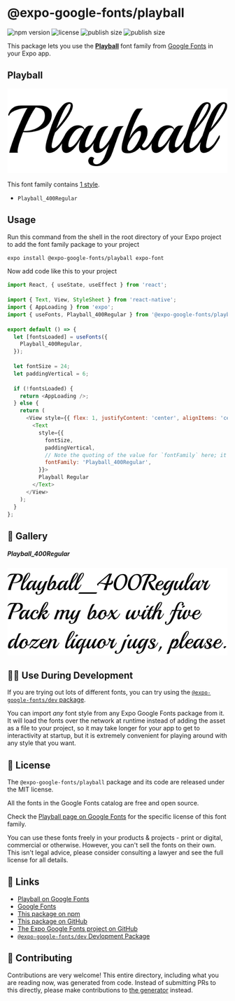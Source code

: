 # @expo-google-fonts/playball

![npm version](https://flat.badgen.net/npm/v/@expo-google-fonts/playball)
![license](https://flat.badgen.net/github/license/expo/google-fonts)
![publish size](https://flat.badgen.net/packagephobia/install/@expo-google-fonts/playball)
![publish size](https://flat.badgen.net/packagephobia/publish/@expo-google-fonts/playball)

This package lets you use the [**Playball**](https://fonts.google.com/specimen/Playball) font family from [Google Fonts](https://fonts.google.com/) in your Expo app.

## Playball

![Playball](./font-family.png)

This font family contains [1 style](#-gallery).

- `Playball_400Regular`

## Usage

Run this command from the shell in the root directory of your Expo project to add the font family package to your project
```sh
expo install @expo-google-fonts/playball expo-font
```

Now add code like this to your project
```js
import React, { useState, useEffect } from 'react';

import { Text, View, StyleSheet } from 'react-native';
import { AppLoading } from 'expo';
import { useFonts, Playball_400Regular } from '@expo-google-fonts/playball';

export default () => {
  let [fontsLoaded] = useFonts({
    Playball_400Regular,
  });

  let fontSize = 24;
  let paddingVertical = 6;

  if (!fontsLoaded) {
    return <AppLoading />;
  } else {
    return (
      <View style={{ flex: 1, justifyContent: 'center', alignItems: 'center' }}>
        <Text
          style={{
            fontSize,
            paddingVertical,
            // Note the quoting of the value for `fontFamily` here; it expects a string!
            fontFamily: 'Playball_400Regular',
          }}>
          Playball Regular
        </Text>
      </View>
    );
  }
};

```

## 🔡 Gallery

##### Playball_400Regular
![Playball_400Regular](./Playball_400Regular.ttf.png)


## 👩‍💻 Use During Development

If you are trying out lots of different fonts, you can try using the [`@expo-google-fonts/dev` package](https://github.com/expo/google-fonts/tree/master/font-packages/dev#readme).

You can import *any* font style from any Expo Google Fonts package from it. It will load the fonts
over the network at runtime instead of adding the asset as a file to your project, so it may take longer
for your app to get to interactivity at startup, but it is extremely convenient
for playing around with any style that you want.

## 📖 License

The `@expo-google-fonts/playball` package and its code are released under the MIT license.

All the fonts in the Google Fonts catalog are free and open source.

Check the [Playball page on Google Fonts](https://fonts.google.com/specimen/Playball) for the specific license of this font family.

You can use these fonts freely in your products & projects - print or digital, commercial or otherwise. However, you can't sell the fonts on their own. This isn't legal advice, please consider consulting a lawyer and see the full license for all details.

## 🔗 Links

- [Playball on Google Fonts](https://fonts.google.com/specimen/Playball)
- [Google Fonts](https://fonts.google.com/)
- [This package on npm](https://www.npmjs.com/package/@expo-google-fonts/playball)
- [This package on GitHub](https://github.com/expo/google-fonts/tree/master/font-packages/playball)
- [The Expo Google Fonts project on GitHub](https://github.com/expo/google-fonts)
- [`@expo-google-fonts/dev` Devlopment Package](https://github.com/expo/google-fonts/tree/master/font-packages/dev)

## 🤝 Contributing

Contributions are very welcome! This entire directory, including what you are reading now, was generated from code. Instead of submitting PRs to this directly, please make contributions to [the generator](https://github.com/expo/google-fonts/tree/master/packages/generator) instead.
